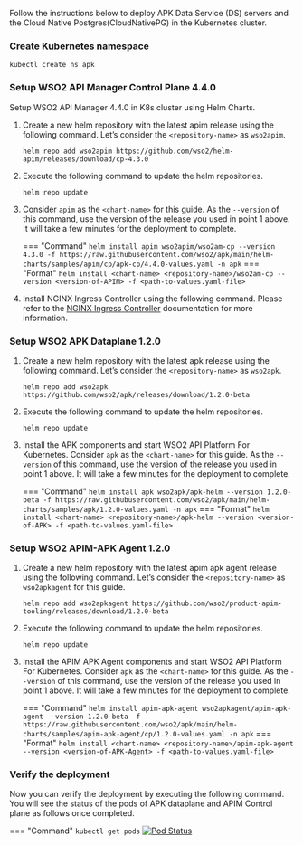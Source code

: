 
Follow the instructions below to deploy APK Data Service (DS) servers and the Cloud Native Postgres(CloudNativePG) in the Kubernetes cluster.

### Create Kubernetes namespace

``` 
kubectl create ns apk
```


### Setup WSO2 API Manager Control Plane 4.4.0

Setup WSO2 API Manager 4.4.0 in K8s cluster using Helm Charts.

1. Create a new helm repository with the latest apim release using the following command. Let’s consider the ```<repository-name>``` as ```wso2apim```.

    ```console
    helm repo add wso2apim https://github.com/wso2/helm-apim/releases/download/cp-4.3.0
    ```

2. Execute the following command to update the helm repositories.

    ```console
    helm repo update
    ```

3. Consider ```apim``` as the ```<chart-name>``` for this guide. As the ```--version``` of this command, use the version of the release you used in point 1 above. It will take a few minutes for the deployment to complete.

    === "Command"
        ```
        helm install apim wso2apim/wso2am-cp --version 4.3.0 -f https://raw.githubusercontent.com/wso2/apk/main/helm-charts/samples/apim/cp/apk-cp/4.4.0-values.yaml -n apk
        ```
    === "Format"
        ```
        helm install <chart-name> <repository-name>/wso2am-cp --version <version-of-APIM> -f <path-to-values.yaml-file>
        ```

4. Install NGINX Ingress Controller using the following command. Please refer to the [NGINX Ingress Controller](https://kubernetes.github.io/ingress-nginx/deploy/#local-development-clusters) documentation for more information.


### Setup WSO2 APK Dataplane 1.2.0

1. Create a new helm repository with the latest apk release using the following command. Let’s consider the ```<repository-name>``` as ```wso2apk```.

    ```console
    helm repo add wso2apk https://github.com/wso2/apk/releases/download/1.2.0-beta
    ```

2. Execute the following command to update the helm repositories.

    ```console
    helm repo update
    ```
   
3. Install the APK components and start WSO2 API Platform For Kubernetes. Consider ```apk``` as the ```<chart-name>``` for this guide. As the ```--version``` of this command, use the version of the release you used in point 1 above. It will take a few minutes for the deployment to complete.

    === "Command"
        ```
        helm install apk wso2apk/apk-helm --version 1.2.0-beta -f https://raw.githubusercontent.com/wso2/apk/main/helm-charts/samples/apk/1.2.0-values.yaml -n apk
        ``` 
    === "Format"
        ```
        helm install <chart-name> <repository-name>/apk-helm --version <version-of-APK> -f <path-to-values.yaml-file>
        ```


### Setup WSO2 APIM-APK Agent 1.2.0

1. Create a new helm repository with the latest apim apk agent release using the following command. Let’s consider the ```<repository-name>``` as ```wso2apkagent``` for this guide.

    ```console
    helm repo add wso2apkagent https://github.com/wso2/product-apim-tooling/releases/download/1.2.0-beta
    ```

2. Execute the following command to update the helm repositories.

    ```console
    helm repo update
    ```

3. Install the APIM APK Agent components and start WSO2 API Platform For Kubernetes. Consider ```apk``` as the ```<chart-name>``` for this guide. As the ```--version``` of this command, use the version of the release you used in point 1 above. It will take a few minutes for the deployment to complete.

    === "Command"
        ```
        helm install apim-apk-agent wso2apkagent/apim-apk-agent --version 1.2.0-beta -f https://raw.githubusercontent.com/wso2/apk/main/helm-charts/samples/apim-apk-agent/cp/1.2.0-values.yaml -n apk
        ```
    === "Format"
        ```
        helm install <chart-name> <repository-name>/apim-apk-agent --version <version-of-APK-Agent> -f <path-to-values.yaml-file>
        ```


### Verify the deployment

Now you can verify the deployment by executing the following command. You will see the status of the pods of APK dataplane and APIM Control plane as follows once completed.

=== "Command"
    ```
    kubectl get pods
    ```
    [![Pod Status](../assets/img/get-started/cp-podstatus.png)](../assets/img/get-started/cp-podstatus.png)